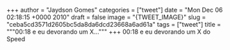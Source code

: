 
+++
author = "Jaydson Gomes"
categories = ["tweet"]
date = "Mon Dec 06 02:18:15 +0000 2010"
draft = false
image = "{TWEET_IMAGE}"
slug = "ceba5cd3571d2605bc5da8da6dcd23668a6ad61a"
tags = ["tweet"]
title = """00:18 e eu devorando um X..."""
+++
00:18 e eu devorando um X do Speed
